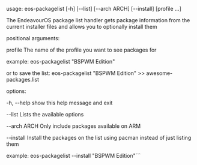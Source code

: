 usage: eos-packagelist [-h] [--list] [--arch ARCH] [--install] [profile ...]

The EndeavourOS package list handler gets package information from the current installer files and allows you to optionally
install them

positional arguments:

  profile      The name of the profile you want to see packages for

example: eos-packagelist "BSPWM Edition"

or to save the list:
eos-packagelist "BSPWM Edition" >> awesome-packages.list
  

options:

  -h, --help   show this help message and exit
  
  --list       Lists the available options
  
  --arch ARCH  Only include packages available on ARM
  
  --install    Install the packages on the list using pacman instead of just listing them

example: eos-packagelist --install "BSPWM Edition"```
